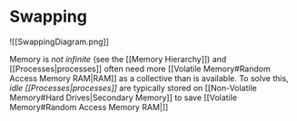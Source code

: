 # Swapping

![[SwappingDiagram.png]]

Memory is *not infinite* (see the [[Memory Hierarchy]]) and [[Processes|processes]] often need more [[Volatile Memory#Random Access Memory RAM|RAM]] as a collective than is available. To solve this, *idle [[Processes|processes]]* are typically stored on [[Non-Volatile Memory#Hard Drives|Secondary Memory]] to save [[Volatile Memory#Random Access Memory RAM|]]